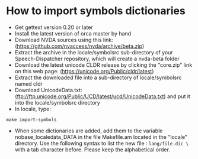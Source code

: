 # How to import symbols dictionaries

* Get gettext version 0.20 or later
* Install the latest version of orca master by hand
* Download NVDA sources using this link: (https://github.com/nvaccess/nvda/archive/beta.zip)
* Extract the archive in the locale/symbolsrc sub-directory of your Speech-Dispatcher repository, which will create a nvda-beta folder
* Download the latest unicode CLDR release by clicking the "core.zip" link on this web page: (https://unicode.org/Public/cldr/latest)
* Extract the downloaded file into a sub-directory of locale/symbolsrc named cldr
* Download UnicodeData.txt: (ftp://ftp.unicode.org/Public/UCD/latest/ucd/UnicodeData.txt) and put it into the locale/symbolsrc directory
* In locale, type:
```
make import-symbols
```
* When some dictionaries are added, add them to the variable nobase_localedata_DATA in the file Makefile.am located in the "locale" directory.
Use the following syntax to list the new file : `lang/file.dic \` with a tab character before.
Please keep the alphabetical order.

